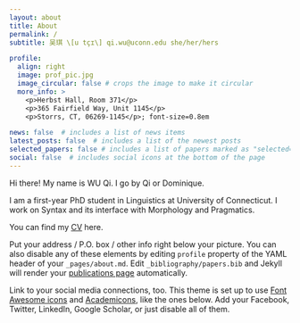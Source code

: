 ```yaml
---
layout: about
title: About
permalink: /
subtitle: 吴琪 \[u tçɪ\] qi.wu@uconn.edu she/her/hers

profile:
  align: right
  image: prof_pic.jpg
  image_circular: false # crops the image to make it circular
  more_info: >
    <p>Herbst Hall, Room 371</p>
    <p>365 Fairfield Way, Unit 1145</p>
    <p>Storrs, CT, 06269-1145</p>; font-size=0.8em

news: false  # includes a list of news items
latest_posts: false  # includes a list of the newest posts
selected_papers: false # includes a list of papers marked as "selected={true}"
social: false  # includes social icons at the bottom of the page
---
```


Hi there! My name is WU Qi. I go by Qi or Dominique. 

I am a first-year PhD student in Linguistics at University of Connecticut. I work on Syntax and its interface with Morphology and Pragmatics. 

You can find my [CV](https://drive.google.com/file/d/1BugE9LCbHaJQa_WkYQlRdiu1W7ihvZSF/view?usp=drive_link) here.

Put your address / P.O. box / other info right below your picture. You can also disable any of these elements by editing `profile` property of the YAML header of your `_pages/about.md`. Edit `_bibliography/papers.bib` and Jekyll will render your [publications page](/al-folio/publications/) automatically.

Link to your social media connections, too. This theme is set up to use [Font Awesome icons](http://fortawesome.github.io/Font-Awesome/) and [Academicons](https://jpswalsh.github.io/academicons/), like the ones below. Add your Facebook, Twitter, LinkedIn, Google Scholar, or just disable all of them.
